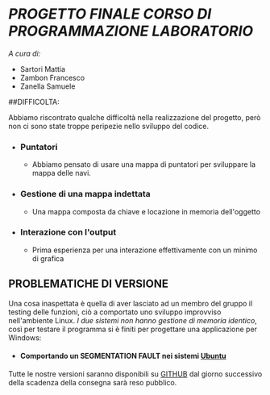 # *PROGETTO FINALE CORSO DI PROGRAMMAZIONE LABORATORIO* #

*A cura di:*
 - Sartori Mattia
 - Zambon Francesco
 - Zanella Samuele

##DIFFICOLTA:

Abbiamo riscontrato qualche difficoltà nella realizzazione del  progetto, però non ci sono state troppe peripezie nello sviluppo del codice.

 - ### Puntatori #
	- Abbiamo pensato di usare una mappa di puntatori per sviluppare la mappa delle navi.
 - ### Gestione di una mappa indettata #
	- Una mappa composta da chiave e locazione in memoria dell'oggetto
 - ### Interazione con l'output #
	- Prima esperienza per una interazione effettivamente con un minimo di grafica 

## PROBLEMATICHE DI VERSIONE

Una cosa inaspettata è quella di aver lasciato ad un membro del gruppo il testing delle funzioni, ciò a comportato uno sviluppo improvviso nell'ambiente Linux.
*I due sistemi non hanno gestione di memoria identico*, così per testare il programma si è finiti per progettare una applicazione per Windows:
 - #### Comportando un SEGMENTATION FAULT nei sistemi [Ubuntu](https://blog.opstree.com/2019/04/02/resolving-segmentation-fault-core-dumped-in-ubuntu/) #

Tutte le nostre versioni saranno disponibili su [GITHUB](https://github.com/SodnaR/final_project) dal giorno successivo della scadenza della consegna sarà reso pubblico.
